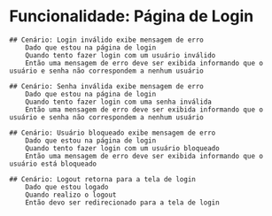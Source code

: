 # Funcionalidade: Página de Login

    ## Cenário: Login inválido exibe mensagem de erro
        Dado que estou na página de login
        Quando tento fazer login com um usuário inválido
        Então uma mensagem de erro deve ser exibida informando que o usuário e senha não correspondem a nenhum usuário

    ## Cenário: Senha inválida exibe mensagem de erro
        Dado que estou na página de login
        Quando tento fazer login com uma senha inválida
        Então uma mensagem de erro deve ser exibida informando que o usuário e senha não correspondem a nenhum usuário

    ## Cenário: Usuário bloqueado exibe mensagem de erro
        Dado que estou na página de login
        Quando tento fazer login com um usuário bloqueado
        Então uma mensagem de erro deve ser exibida informando que o usuário está bloqueado

    ## Cenário: Logout retorna para a tela de login
        Dado que estou logado
        Quando realizo o logout
        Então devo ser redirecionado para a tela de login